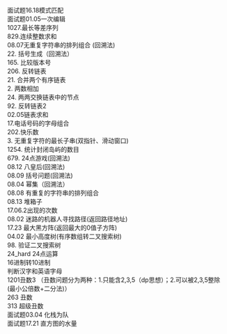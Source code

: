 面试题16.18模式匹配 <br>
面试题01.05一次编辑 <br>
1027.最长等差序列 <br>
829.连续整数求和 <br>
08.07无重复字符串的排列组合 (回溯法)<br>
22. 括号生成（回溯法） <br>
165. 比较版本号 <br>
206. 反转链表 <br>
21. 合并两个有序链表 <br>
2. 两数相加 <br>
24. 两两交换链表中的节点 <br>
92. 反转链表2 <br>
02.05链表求和 <br>
17.电话号码的字母组合 <br>
202.快乐数 <br>
3. 无重复字符的最长子串(双指针、滑动窗口) <br>
1254. 统计封闭岛屿的数目 <br>
679. 24点游戏(回溯法) <br>
08.12 八皇后(回溯法) <br>
08.09 括号问题(回溯法) <br>
08.04 幂集（回溯法）<br>
08.08 有重复的字符串的排列组合 <br>
08.13 堆箱子 <br>
17.06.2出现的次数 <br>
08.02 迷路的机器人寻找路径(返回路径地址) <br>
17.23 最大黑方阵(返回最大的0值子方阵) <br>
04.02 最小高度树(有序数组转二叉搜索树) <br>
98. 验证二叉搜索树 <br>
24_hard 24点运算 <br>
16进制转10进制 <br>
判断汉字和英语字母 <br>
1201丑数3 （丑数问题分为两种：1.只能含2,3,5（dp思想）；2.可以被2,3,5整除(最小公倍数+二分法)）<br>
263 丑数 <br>
313 超级丑数 <br>
面试题03.04 化栈为队 <br>
面试题17.21 直方图的水量 <br>
